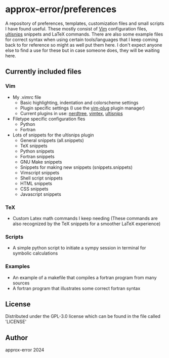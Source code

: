 # approx-error/preferences

A repository of preferences, templates, customization files and small scripts I have found useful. 
These mostly consist of [Vim](https://www.vim.org/) configuration files, [ultisnips](https://github.com/SirVer/ultisnips) snippets and LaTeX commands.
There are also some example files for correct syntax when using certain tools/languages that I keep coming back to for reference so might as well put them here.
I don't expect anyone else to find a use for these but in case someone does, they will be waiting here.

## Currently included files

### Vim

- My .vimrc file
	- Basic highlighting, indentation and colorscheme settings 
	- Plugin specific settings (I use the [vim-plug](https://github.com/junegunn/vim-plug) plugin manager)
	- Current plugins in use: [nerdtree](https://github.com/preservim/nerdtree), [vimtex](https://github.com/lervag/vimtex), [ultisnips](https://github.com/SirVer/ultisnips)
- Filetype specific configuration fles
	- Python
	- Fortran
- Lots of snippets for the ultisnips plugin
	- General snippets (all.snippets)
    - TeX snippets
    - Python snippets
    - Fortran snippets
    - GNU Make snippets
	- Snippets for making new snippets (snippets.snippets)
	- Vimscript snippets
    - Shell script snippets
    - HTML snippets
    - CSS snippets
    - Javascript snippets

### TeX

- Custom Latex math commands I keep needing (These commands are also recognized by the TeX snippets for a smoother LaTeX experience)

### Scripts

- A simple python script to initiate a sympy session in terminal for symbolic calculations

### Examples

- An example of a makefile that compiles a fortran program from many sources
- A fortran program that illustrates some correct fortran syntax

## License

Distributed under the GPL-3.0 license which can be found in the file called 'LICENSE'

## Author

approx-error
2024
